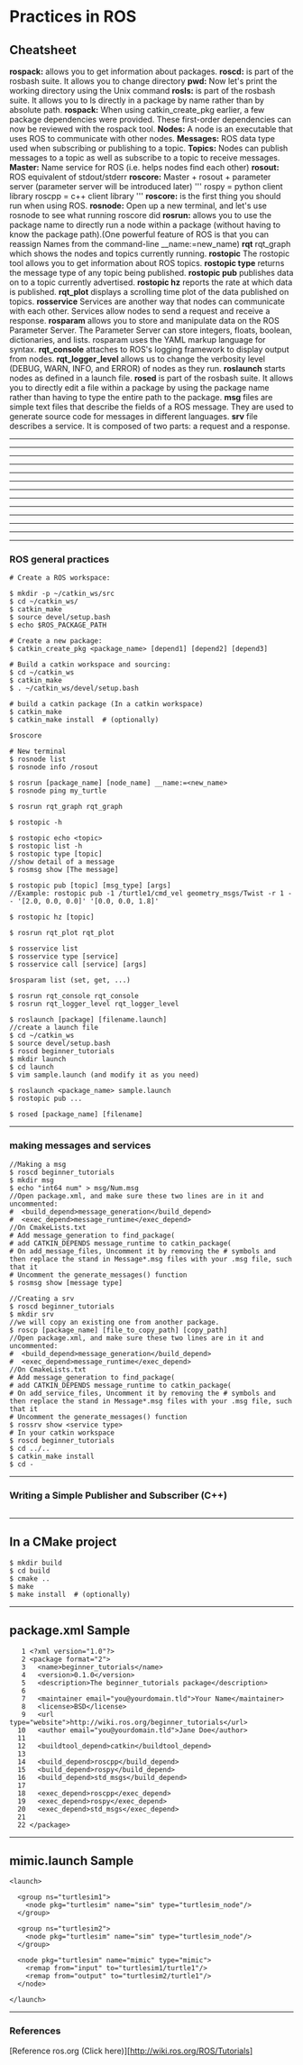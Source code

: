 # Practices in ROS

## Cheatsheet

**rospack:** allows you to get information about packages.
**roscd:** is part of the rosbash suite. It allows you to change directory 
**pwd:** Now let's print the working directory using the Unix command
**rosls:** is part of the rosbash suite. It allows you to ls directly in a package by name rather than by absolute path.
**rospack:** When using catkin_create_pkg earlier, a few package dependencies were provided. These first-order dependencies can now be reviewed with the rospack tool.
**Nodes:** A node is an executable that uses ROS to communicate with other nodes.
**Messages:** ROS data type used when subscribing or publishing to a topic.
**Topics:** Nodes can publish messages to a topic as well as subscribe to a topic to receive messages.
**Master:** Name service for ROS (i.e. helps nodes find each other)
**rosout:** ROS equivalent of stdout/stderr
**roscore:** Master + rosout + parameter server (parameter server will be introduced later)
'''
rospy = python client library
roscpp = c++ client library
'''
**roscore:** is the first thing you should run when using ROS.
**rosnode:** Open up a new terminal, and let's use rosnode to see what running roscore did
**rosrun:** allows you to use the package name to directly run a node within a package (without having to know the package path).(One powerful feature of ROS is that you can reassign Names from the command-line __name:=new_name)
**rqt** rqt_graph which shows the nodes and topics currently running.
**rostopic** The rostopic tool allows you to get information about ROS topics.
**rostopic type**  returns the message type of any topic being published.
**rostopic pub** publishes data on to a topic currently advertised.
**rostopic hz** reports the rate at which data is published. 
**rqt_plot** displays a scrolling time plot of the data published on topics.
**rosservice** Services are another way that nodes can communicate with each other. Services allow nodes to send a request and receive a response.
**rosparam** allows you to store and manipulate data on the ROS Parameter Server. The Parameter Server can store integers, floats, boolean, dictionaries, and lists. rosparam uses the YAML markup language for syntax.
**rqt_console** attaches to ROS's logging framework to display output from nodes.
**rqt_logger_level** allows us to change the verbosity level (DEBUG, WARN, INFO, and ERROR) of nodes as they run.
**roslaunch** starts nodes as defined in a launch file.
**rosed** is part of the rosbash suite. It allows you to directly edit a file within a package by using the package name rather than having to type the entire path to the package.
**msg** files are simple text files that describe the fields of a ROS message. They are used to generate source code for messages in different languages.
**srv** file describes a service. It is composed of two parts: a request and a response.
****
****
****
****
****
****
****
****
****
****
****
****
_______________________________________________
### ROS general practices
```
# Create a ROS workspace:

$ mkdir -p ~/catkin_ws/src
$ cd ~/catkin_ws/
$ catkin_make
$ source devel/setup.bash
$ echo $ROS_PACKAGE_PATH

# Create a new package:
$ catkin_create_pkg <package_name> [depend1] [depend2] [depend3]

# Build a catkin workspace and sourcing: 
$ cd ~/catkin_ws
$ catkin_make
$ . ~/catkin_ws/devel/setup.bash

# build a catkin package (In a catkin workspace)
$ catkin_make
$ catkin_make install  # (optionally)

$roscore

# New terminal
$ rosnode list
$ rosnode info /rosout

$ rosrun [package_name] [node_name] __name:=<new_name>
$ rosnode ping my_turtle

$ rosrun rqt_graph rqt_graph

$ rostopic -h

$ rostopic echo <topic>
$ rostopic list -h
$ rostopic type [topic]
//show detail of a message
$ rosmsg show [The message]

$ rostopic pub [topic] [msg_type] [args]
//Example: rostopic pub -1 /turtle1/cmd_vel geometry_msgs/Twist -r 1 -- '[2.0, 0.0, 0.0]' '[0.0, 0.0, 1.8]'

$ rostopic hz [topic]

$ rosrun rqt_plot rqt_plot

$ rosservice list
$ rosservice type [service]
$ rosservice call [service] [args]

$rosparam list (set, get, ...)

$ rosrun rqt_console rqt_console
$ rosrun rqt_logger_level rqt_logger_level

$ roslaunch [package] [filename.launch]
//create a launch file
$ cd ~/catkin_ws
$ source devel/setup.bash
$ roscd beginner_tutorials
$ mkdir launch
$ cd launch
$ vim sample.launch (and modify it as you need)

$ roslaunch <package_name> sample.launch
$ rostopic pub ...

$ rosed [package_name] [filename]
```
_______________________________________________
### making messages and services
```
//Making a msg
$ roscd beginner_tutorials
$ mkdir msg
$ echo "int64 num" > msg/Num.msg
//Open package.xml, and make sure these two lines are in it and uncommented:
#  <build_depend>message_generation</build_depend>
#  <exec_depend>message_runtime</exec_depend>
//On CmakeLists.txt
# Add message_generation to find_package(
# add CATKIN_DEPENDS message_runtime to catkin_package(
# On add_message_files, Uncomment it by removing the # symbols and then replace the stand in Message*.msg files with your .msg file, such that it
# Uncomment the generate_messages() function
$ rosmsg show [message type]

//Creating a srv
$ roscd beginner_tutorials
$ mkdir srv
//we will copy an existing one from another package.
$ roscp [package_name] [file_to_copy_path] [copy_path]
//Open package.xml, and make sure these two lines are in it and uncommented:
#  <build_depend>message_generation</build_depend>
#  <exec_depend>message_runtime</exec_depend>
//On CmakeLists.txt
# Add message_generation to find_package(
# add CATKIN_DEPENDS message_runtime to catkin_package(
# On add_service_files, Uncomment it by removing the # symbols and then replace the stand in Message*.msg files with your .msg file, such that it
# Uncomment the generate_messages() function
$ rossrv show <service type>
# In your catkin workspace
$ roscd beginner_tutorials
$ cd ../..
$ catkin_make install
$ cd -
```
_______________________________________________
### Writing a Simple Publisher and Subscriber (C++)
```

```
_______________________________________________
## In a CMake project
```
$ mkdir build
$ cd build
$ cmake ..
$ make
$ make install  # (optionally)
```
_______________________________________________
## package.xml Sample
```
   1 <?xml version="1.0"?>
   2 <package format="2">
   3   <name>beginner_tutorials</name>
   4   <version>0.1.0</version>
   5   <description>The beginner_tutorials package</description>
   6 
   7   <maintainer email="you@yourdomain.tld">Your Name</maintainer>
   8   <license>BSD</license>
   9   <url type="website">http://wiki.ros.org/beginner_tutorials</url>
  10   <author email="you@yourdomain.tld">Jane Doe</author>
  11 
  12   <buildtool_depend>catkin</buildtool_depend>
  13 
  14   <build_depend>roscpp</build_depend>
  15   <build_depend>rospy</build_depend>
  16   <build_depend>std_msgs</build_depend>
  17 
  18   <exec_depend>roscpp</exec_depend>
  19   <exec_depend>rospy</exec_depend>
  20   <exec_depend>std_msgs</exec_depend>
  21 
  22 </package>
```
_______________________________________________
## mimic.launch Sample
```
<launch>

  <group ns="turtlesim1">
    <node pkg="turtlesim" name="sim" type="turtlesim_node"/>
  </group>

  <group ns="turtlesim2">
    <node pkg="turtlesim" name="sim" type="turtlesim_node"/>
  </group>

  <node pkg="turtlesim" name="mimic" type="mimic">
    <remap from="input" to="turtlesim1/turtle1"/>
    <remap from="output" to="turtlesim2/turtle1"/>
  </node>

</launch>

```
_______________________________________________
### References

[Reference ros.org (Click here)][http://wiki.ros.org/ROS/Tutorials]